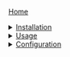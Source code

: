 [Home](Home.md)
<details>
<summary>
    <a href="Installation.md">Installation</a>
</summary>

> - [Fabric/Quilt](Installation.md#fabricquilt) 
> - [Bukkit/Spigot/Paper/Purpur](Installation.md#bukkitspigotpaperpurpurfoliabungeecordwaterfall))
</details>
<details>
<summary>
    <a href="Usage.md">Usage</a>
</summary>

> - [Client]()
> - [Server]()
</details>
<details>
<summary>
    <a href="Configuration.md">Configuration</a>
</summary>

> - [Client]()
> - [Server]()
</details>